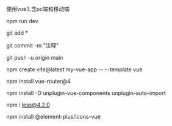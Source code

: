 使用vue3,含pc端和移动端

npm run dev



git add *

git commit -m "注释"

git push -u origin main



npm create vite@latest my-vue-app -- --template vue

<!-- 路由管理器 -->
npm install vue-router@4

<!-- 简化组件的自动导入和使用 -->
npm install -D unplugin-vue-components unplugin-auto-import

<!-- less是一种动态样式语言. 对CSS赋予了动态语言的特性，如变量、继承、运算、函数 -->
npm i less@4.2.0

<!-- 图标 -->
npm install @element-plus/icons-vue